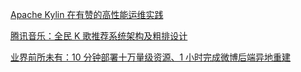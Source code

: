 [Apache Kylin 在有赞的高性能运维实践](https://www.infoq.cn/article/GGdMXBWIfpM9Vg9bR0WJ)

[腾讯音乐：全民 K 歌推荐系统架构及粗排设计](https://www.infoq.cn/article/ch3d6DmEcKywSkhVCOZm)

[业界前所未有：10 分钟部署十万量级资源、1 小时完成微博后端异地重建](https://www.infoq.cn/article/GLeVJM7f6fMgYiNQDcIt)
